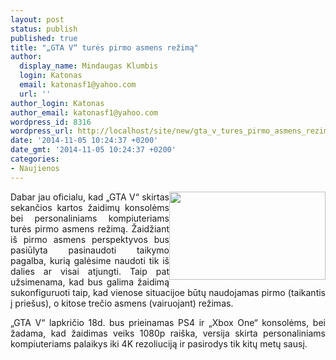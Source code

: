 ```yaml
---
layout: post
status: publish
published: true
title: "„GTA V“ turės pirmo asmens režimą"
author:
  display_name: Mindaugas Klumbis
  login: Katonas
  email: katonasf1@yahoo.com
  url: ''
author_login: Katonas
author_email: katonasf1@yahoo.com
wordpress_id: 8316
wordpress_url: http://localhost/site/new/gta_v_tures_pirmo_asmens_rezima/
date: '2014-11-05 10:24:37 +0200'
date_gmt: '2014-11-05 10:24:37 +0200'
categories:
- Naujienos
---
```

<p style="text-align: justify;">
	<a href="http://technews.lt/userfiles/gta5_firstperson_1.jpg"><img alt="" src="http://technews.lt/userfiles/gta5_firstperson_1.jpg" style="width: 250px; height: 141px; float: right;" /></a>Dabar jau oficialu, kad &bdquo;GTA V&ldquo; skirtas sekančios kartos žaidimų konsolėms bei personaliniams kompiuteriams turės pirmo asmens režimą. Žaidžiant i&scaron; pirmo asmens perspektyvos bus pasiūlyta pasinaudoti taikymo pagalba, kurią galėsime naudoti tik i&scaron; dalies ar visai atjungti. Taip pat užsimenama, kad bus galima žaidimą sukonfiguruoti taip, kad vienose situacijoe būtų naudojamas pirmo (taikantis į prie&scaron;us), o kitose trečio asmens (vairuojant) režimas.</p>
<div style="text-align: justify;">
	&bdquo;GTA V&ldquo; lapkričio 18d. bus prieinamas PS4 ir &bdquo;Xbox One&ldquo; konsolėms, bei žadama, kad žaidimas veiks 1080p rai&scaron;ka, versija skirta personaliniams kompiuteriams palaikys iki 4K rezoliuciją ir pasirodys tik kitų metų sausį.&nbsp;</div>

